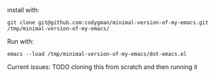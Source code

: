install with:

```git clone git@github.com:codygman/minimal-version-of-my-emacs.git /tmp/minimal-version-of-my-emacs/```

Run with:

```
emacs --load /tmp/minimal-version-of-my-emacs/dot-emacs.el
```

Current issues:
TODO cloning this from scratch and then running it
